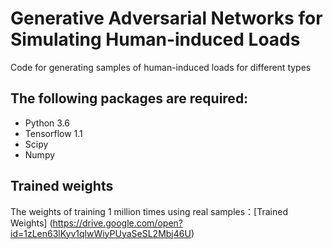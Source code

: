 # Generative Adversarial Networks for Simulating Human-induced Loads
Code for generating samples of human-induced loads for different types

## The following packages are required:
* Python 3.6
* Tensorflow 1.1
* Scipy
* Numpy

## Trained weights
The weights of training 1 million times using real samples：[Trained Weights]
(https://drive.google.com/open?id=1zLen63lKyv1qlwWiyPUyaSeSL2Mbj46U)
